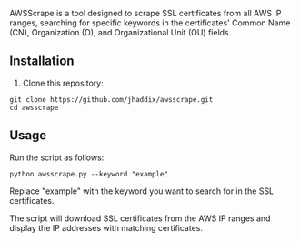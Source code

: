 AWSScrape is a tool designed to scrape SSL certificates from all AWS IP ranges, searching for specific keywords in the certificates' Common Name (CN), Organization (O), and Organizational Unit (OU) fields.

## Installation

1. Clone this repository:

```
git clone https://github.com/jhaddix/awsscrape.git
cd awsscrape
```

## Usage

Run the script as follows:

```
python awsscrape.py --keyword "example"
```

Replace "example" with the keyword you want to search for in the SSL certificates.

The script will download SSL certificates from the AWS IP ranges and display the IP addresses with matching certificates.
